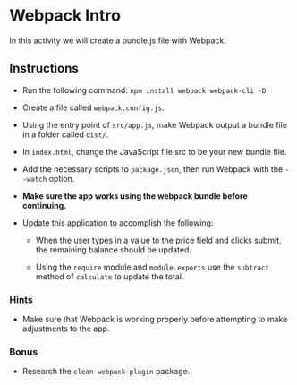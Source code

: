 # Webpack Intro

In this activity we will create a bundle.js file with Webpack.

## Instructions

- Run the following command: `npm install webpack webpack-cli -D`

- Create a file called `webpack.config.js`.

- Using the entry point of `src/app.js`, make Webpack output a bundle file in a folder called `dist/`.

- In `index.html`, change the JavaScript file src to be your new bundle file.

- Add the necessary scripts to `package.json`, then run Webpack with the `--watch` option.

- **Make sure the app works using the webpack bundle before continuing.**

- Update this application to accomplish the following:

  - When the user types in a value to the price field and clicks submit, the remaining balance should be updated.

  - Using the `require` module and `module.exports` use the `subtract` method of `calculate` to update the total.

### Hints

- Make sure that Webpack is working properly before attempting to make adjustments to the app.

### Bonus

- Research the `clean-webpack-plugin` package.
